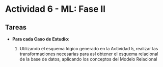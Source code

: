 # Actividad 6 - ML: Fase II

## Tareas

* **Para cada Caso de Estudio**:

  1. Utilizando el esquema lógico generado en la Actividad 5, realizar las transformaciones necesarias para así obtener el esquema relacional de la base de datos, aplicando los conceptos del Modelo Relacional
